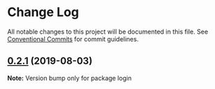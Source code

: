 # Change Log

All notable changes to this project will be documented in this file.
See [Conventional Commits](https://conventionalcommits.org) for commit guidelines.

## [0.2.1](https://github.com/goblin-laboratory/lerna-react-template/compare/v0.2.0...v0.2.1) (2019-08-03)

**Note:** Version bump only for package login
